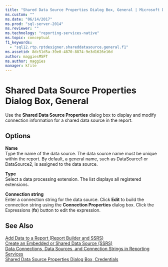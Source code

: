 ```yaml
---
title: "Shared Data Source Properties Dialog Box, General | Microsoft Docs"
ms.custom: ""
ms.date: "06/14/2017"
ms.prod: "sql-server-2014"
ms.reviewer: ""
ms.technology: "reporting-services-native"
ms.topic: conceptual
f1_keywords: 
  - "sql12.rtp.rptdesigner.shareddatasource.general.f1"
ms.assetid: 8dc51d5a-39e0-4870-8874-9e3d1626e16d
author: maggiesMSFT
ms.author: maggies
manager: kfile
---
```

# Shared Data Source Properties Dialog Box, General
  Use the **Shared Data Source Properties** dialog box to display and modify connection information for a shared data source in the report.  
  
## Options  
 **Name**  
 Type the name of the data source. The data source name must be unique within the report. By default, a general name, such as DataSource1 or DataSource2, is assigned to the data source.  
  
 **Type**  
 Select a data processing extension. The list displays all registered extensions.  
  
 **Connection string**  
 Enter a connection string for the data source. Click **Edit** to build the connection string using the **Connection Properties** dialog box. Click the Expressions (**fx**) button to edit the expression.  
  
## See Also  
 [Add Data to a Report &#40;Report Builder and SSRS&#41;](report-data/report-datasets-ssrs.md)   
 [Create an Embedded or Shared Data Source &#40;SSRS&#41;](../../2014/reporting-services/create-an-embedded-or-shared-data-source-ssrs.md)   
 [Data Connections, Data Sources, and Connection Strings in Reporting Services](../../2014/reporting-services/data-connections-data-sources-and-connection-strings-in-reporting-services.md)   
 [Shared Data Source Properties Dialog Box, Credentials](../../2014/reporting-services/shared-data-source-properties-dialog-box-credentials.md)  
  
  
